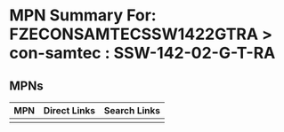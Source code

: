 



# MPN Summary For: FZECONSAMTECSSW1422GTRA > con-samtec : SSW-142-02-G-T-RA

## MPNs
  

|MPN|Direct Links|Search Links|
| :--- | :--- | :--- |
||||
